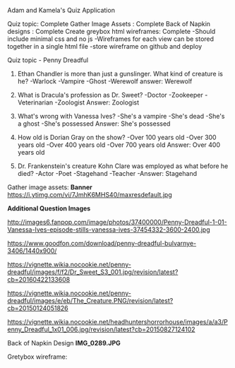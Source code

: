 Adam and Kamela's Quiz Application

Quiz topic: Complete
Gather Image Assets : Complete
Back of Napkin designs : Complete
Create greybox html wireframes: Complete
    -Should include minimal css and no js
    -Wireframes for each view can be stored together in a single html file
    -store wireframe on github and deploy


Quiz topic - Penny Dreadful

1) Ethan Chandler is more than just a gunslinger. What kind of creature is he?
-Warlock
-Vampire
-Ghost
-Werewolf
answer: Werewolf

2) What is Dracula's profession as Dr. Sweet?
-Doctor
-Zookeeper
-Veterinarian
-Zoologist
Answer: Zoologist

3) What's wrong with Vanessa Ives?
-She's a vampire
-She's dead
-She's a ghost
-She's possessed
Answer: She's possessed

4) How old is Dorian Gray on the show?
-Over 100 years old
-Over 300 years old
-Over 400 years old
-Over 700 years old
Answer: Over 400 years old

5) Dr. Frankenstein's creature Kohn Clare was employed as what before he died?
-Actor
-Poet
-Stagehand
-Teacher
-Answer: Stagehand



Gather image assets:
**Banner**
https://i.ytimg.com/vi/7JmhK6MHS40/maxresdefault.jpg

**Additional Question Images**

http://images6.fanpop.com/image/photos/37400000/Penny-Dreadful-1-01-Vanessa-Ives-episode-stills-vanessa-ives-37454332-3600-2400.jpg

https://www.goodfon.com/download/penny-dreadful-bulvarnye-3406/1440x900/

https://vignette.wikia.nocookie.net/penny-dreadful/images/f/f2/Dr_Sweet_S3_001.jpg/revision/latest?cb=20160422133608

https://vignette.wikia.nocookie.net/penny-dreadful/images/e/eb/The_Creature.PNG/revision/latest?cb=20150124051826

https://vignette.wikia.nocookie.net/headhuntershorrorhouse/images/a/a3/Penny_Dreadful_1x01_006.jpg/revision/latest?cb=20150827124102



Back of Napkin Design
**IMG_0289.JPG**

Gretybox wireframe:
